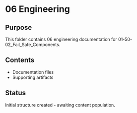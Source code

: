 # 06 Engineering

## Purpose
This folder contains 06 engineering documentation for 01-50-02_Fail_Safe_Components.

## Contents
- Documentation files
- Supporting artifacts

## Status
Initial structure created - awaiting content population.
